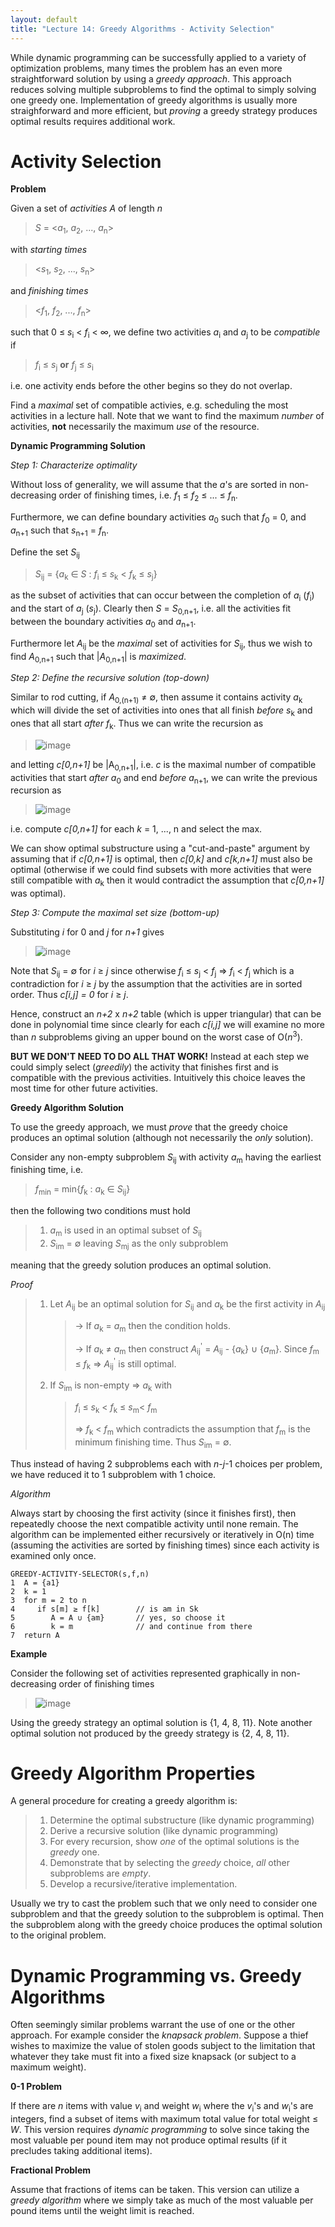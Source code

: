 ```yaml
---
layout: default
title: "Lecture 14: Greedy Algorithms - Activity Selection"
---
```


While dynamic programming can be successfully applied to a variety of optimization problems, many times the problem has an even more straightforward solution by using a *greedy approach*. This approach reduces solving multiple subproblems to find the optimal to simply solving one greedy one. Implementation of greedy algorithms is usually more straighforward and more efficient, but *proving* a greedy strategy produces optimal results requires additional work.

Activity Selection
==================

**Problem**

Given a set of *activities* *A* of length *n*

> *S* = \<*a*<sub>1</sub>, *a*<sub>2</sub>, ..., *a*<sub>n</sub>\>

with *starting times*

> <*s*<sub>1</sub>, *s*<sub>2</sub>, ..., *s*<sub>n</sub>\>

and *finishing times*

> <*f*<sub>1</sub>, *f*<sub>2</sub>, ..., *f*<sub>n</sub>\>

such that 0 ≤ *s*<sub>i</sub> \< *f*<sub>i</sub> \< ∞, we define two activities *a*<sub>i</sub> and *a*<sub>j</sub> to be *compatible* if

> *f*<sub>i</sub> ≤ *s*<sub>j</sub> **or** *f*<sub>j</sub> ≤ *s*<sub>i</sub>

i.e. one activity ends before the other begins so they do not overlap.

Find a *maximal* set of compatible activies, e.g. scheduling the most activities in a lecture hall. Note that we want to find the maximum *number* of activities, **not** necessarily the maximum *use* of the resource.

**Dynamic Programming Solution**

*Step 1: Characterize optimality*

Without loss of generality, we will assume that the *a*'s are sorted in non-decreasing order of finishing times, i.e. *f*<sub>1</sub> ≤ *f*<sub>2</sub> ≤ ... ≤ *f*<sub>n</sub>.

Furthermore, we can define boundary activities *a*<sub>0</sub> such that *f*<sub>0</sub> = 0, and *a*<sub>n+1</sub> such that *s*<sub>n+1</sub> = *f*<sub>n</sub>.

Define the set *S*<sub>ij</sub>

> *S*<sub>ij</sub> = {*a*<sub>k</sub> ∈ *S* : *f*<sub>i</sub> ≤ *s*<sub>k</sub> \< *f*<sub>k</sub> ≤ *s*<sub>j</sub>}

as the subset of activities that can occur between the completion of *a*<sub>i</sub> (*f*<sub>i</sub>) and the start of *a*<sub>j</sub> (*s*<sub>j</sub>). Clearly then *S* = *S*<sub>0,n+1</sub>, i.e. all the activities fit between the boundary activities *a*<sub>0</sub> and *a*<sub>n+1</sub>.

Furthermore let *A*<sub>ij</sub> be the *maximal* set of activities for *S*<sub>ij</sub>, thus we wish to find *A*<sub>0,n+1</sub> such that \|*A*<sub>0,n+1</sub>\| is *maximized*.

*Step 2: Define the recursive solution (top-down)*

Similar to rod cutting, if *A*<sub>0,(n+1)</sub> ≠ ∅, then assume it contains activity *a*<sub>k</sub> which will divide the set of activities into ones that all finish *before* *s*<sub>k</sub> and ones that all start *after* *f*<sub>k</sub>. Thus we can write the recursion as 

> ![image](images/lecture14/actset.png)

and letting *c[0,n+1]* be \|A<sub>0,n+1</sub>\|, i.e. *c* is the maximal number of compatible activities that start *after* *a*<sub>0</sub> and end *before* *a*<sub>n+1</sub>, we can write the previous recursion as

> ![image](images/lecture14/actc.png)

i.e. compute *c[0,n+1]* for each *k* = 1, ..., n and select the max.

We can show optimal substructure using a "cut-and-paste" argument by assuming that if *c[0,n+1]* is optimal, then *c[0,k]* and *c[k,n+1]* must also be optimal (otherwise if we could find subsets with more activities that were still compatible with *a*<sub>k</sub> then it would contradict the assumption that *c[0,n+1]* was optimal).

*Step 3: Compute the maximal set size (bottom-up)*

Substituting *i* for 0 and *j* for *n+1* gives 

> ![image](images/lecture14/actcdyn.png)

Note that *S*<sub>ij</sub> = ∅ for *i* ≥ *j* since otherwise *f*<sub>i</sub> ≤ *s*<sub>j</sub> \< *f*<sub>j</sub> ⇒ *f*<sub>i</sub> \< *f*<sub>j</sub> which is a contradiction for *i* ≥ *j* by the assumption that the activities are in sorted order. Thus *c[i,j] = 0* for *i* ≥ *j*.

Hence, construct an *n+2* x *n+2* table (which is upper triangular) that can be done in polynomial time since clearly for each *c[i,j]* we will examine no more than *n* subproblems giving an upper bound on the worst case of O(*n*<sup>3</sup>).

**BUT WE DON'T NEED TO DO ALL THAT WORK!** Instead at each step we could simply select (*greedily*) the activity that finishes first and is compatible with the previous activities. Intuitively this choice leaves the most time for other future activities.

**Greedy Algorithm Solution**

To use the greedy approach, we must *prove* that the greedy choice produces an optimal solution (although not necessarily the *only* solution).

Consider any non-empty subproblem *S*<sub>ij</sub> with activity *a*<sub>m</sub> having the earliest finishing time, i.e.

> *f*<sub>min</sub> = min{*f*<sub>k</sub> : *a*<sub>k</sub> ∈ *S*<sub>ij</sub>}

then the following two conditions must hold

> 1.  *a*<sub>m</sub> is used in an optimal subset of *S*<sub>ij</sub>
> 2.  *S*<sub>im</sub> = ∅ leaving *S*<sub>mj</sub> as the only subproblem

meaning that the greedy solution produces an optimal solution.

*Proof*

> 1.  Let *A*<sub>ij</sub> be an optimal solution for *S*<sub>ij</sub> and *a*<sub>k</sub> be the first activity in *A*<sub>ij</sub>
>
>     > → If *a*<sub>k</sub> = *a*<sub>m</sub> then the condition holds.
>     >
>     > → If *a*<sub>k</sub> ≠ *a*<sub>m</sub> then construct *A*<sub>ij</sub><sup>'</sup> = *A*<sub>ij</sub> - {*a*<sub>k</sub>} ∪ {*a*<sub>m</sub>}. Since *f*<sub>m</sub> ≤ *f*<sub>k</sub> ⇒ *A*<sub>ij</sub><sup>'</sup> is still optimal.
>
> 2.  If *S*<sub>im</sub> is non-empty ⇒ *a*<sub>k</sub> with
>
>     > *f*<sub>i</sub> ≤ *s*<sub>k</sub> \< *f*<sub>k</sub> ≤ *s*<sub>m</sub>\< *f*<sub>m</sub>
>     >
>     > ⇒ *f*<sub>k</sub> \< *f*<sub>m</sub> which contradicts the assumption that *f*<sub>m</sub> is the minimum finishing time. Thus *S*<sub>im</sub> = ∅.
>
Thus instead of having 2 subproblems each with *n*-*j*-1 choices per problem, we have reduced it to 1 subproblem with 1 choice.

*Algorithm*

Always start by choosing the first activity (since it finishes first), then repeatedly choose the next compatible activity until none remain. The algorithm can be implemented either recursively or iteratively in O(n) time (assuming the activities are sorted by finishing times) since each activity is examined only once.

    GREEDY-ACTIVITY-SELECTOR(s,f,n)
    1  A = {a1}
    2  k = 1
    3  for m = 2 to n
    4     if s[m] ≥ f[k]        // is am in Sk
    5        A = A ∪ {am}       // yes, so choose it
    6        k = m              // and continue from there
    7  return A

**Example**

Consider the following set of activities represented graphically in non-decreasing order of finishing times

> ![image](images/lecture14/actselexample.png)

Using the greedy strategy an optimal solution is {1, 4, 8, 11}. Note another optimal solution not produced by the greedy strategy is {2, 4, 8, 11}.

Greedy Algorithm Properties
===========================

A general procedure for creating a greedy algorithm is:

> 1.  Determine the optimal substructure (like dynamic programming)
> 2.  Derive a recursive solution (like dynamic programming)
> 3.  For every recursion, show *one* of the optimal solutions is the *greedy* one.
> 4.  Demonstrate that by selecting the *greedy* choice, *all* other subproblems are *empty*.
> 5.  Develop a recursive/iterative implementation.

Usually we try to cast the problem such that we only need to consider one subproblem and that the greedy solution to the subproblem is optimal. Then the subproblem along with the greedy choice produces the optimal solution to the original problem.

Dynamic Programming vs. Greedy Algorithms
=========================================

Often seemingly similar problems warrant the use of one or the other approach. For example consider the *knapsack problem*. Suppose a thief wishes to maximize the value of stolen goods subject to the limitation that whatever they take must fit into a fixed size knapsack (or subject to a maximum weight).

**0-1 Problem**

If there are *n* items with value *v*<sub>i</sub> and weight *w*<sub>i</sub> where the *v*<sub>i</sub>'s and *w*<sub>i</sub>'s are integers, find a subset of items with maximum total value for total weight ≤ *W*. This version requires *dynamic programming* to solve since taking the most valuable per pound item may not produce optimal results (if it precludes taking additional items).

**Fractional Problem**

Assume that fractions of items can be taken. This version can utilize a *greedy algorithm* where we simply take as much of the most valuable per pound items until the weight limit is reached.

